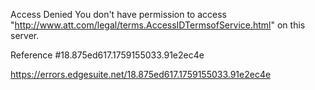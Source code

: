 Access Denied
You don't have permission to access "http://www.att.com/legal/terms.AccessIDTermsofService.html" on this server.

Reference #18.875ed617.1759155033.91e2ec4e

https://errors.edgesuite.net/18.875ed617.1759155033.91e2ec4e